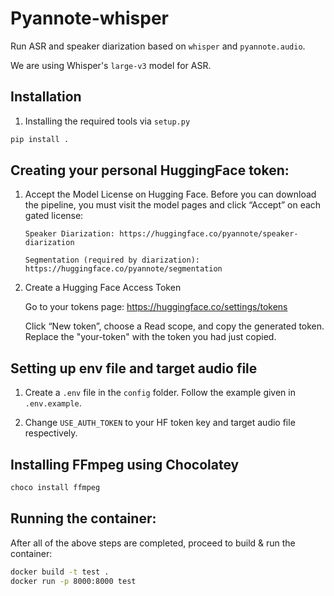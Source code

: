 # Pyannote-whisper

Run ASR and speaker diarization based on `whisper` and `pyannote.audio`.

We are using Whisper's `large-v3` model for ASR.

## Installation

1. Installing the required tools via `setup.py`

```python
pip install .
```

## Creating your personal HuggingFace token:

1.  Accept the Model License on Hugging Face.
    Before you can download the pipeline, you must visit the model pages and click “Accept” on each gated license:

        Speaker Diarization: https://huggingface.co/pyannote/speaker-diarization

        Segmentation (required by diarization): https://huggingface.co/pyannote/segmentation

2.  Create a Hugging Face Access Token

    Go to your tokens page: https://huggingface.co/settings/tokens

    Click “New token”, choose a Read scope, and copy the generated token. Replace the "your-token" with the token you had just copied.

## Setting up env file and target audio file

1.  Create a `.env` file in the `config` folder. Follow the example given in `.env.example`.

2.  Change `USE_AUTH_TOKEN` to your HF token key and target audio file respectively.

## Installing FFmpeg using Chocolatey

```powershell
choco install ffmpeg
```

## Running the container:

After all of the above steps are completed, proceed to build & run the container:
```bash
docker build -t test .
docker run -p 8000:8000 test
```